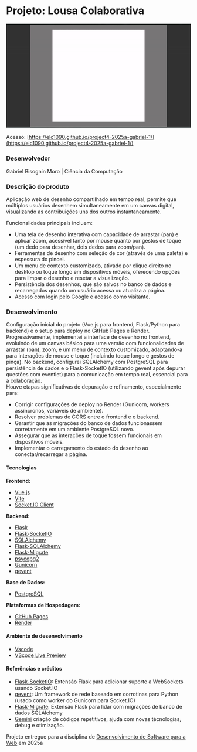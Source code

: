 # Projeto: Lousa Colaborativa

<img src="preview.gif" alt="desktop preview" width="720"/>

Acesso: [https://elc1090.github.io/project4-2025a-gabriel-1/](https://elc1090.github.io/project4-2025a-gabriel-1/)


### Desenvolvedor
Gabriel Bisognin Moro | Ciência da Computação


### Descrição do produto

Aplicação web de desenho compartilhado em tempo real, permite que múltiplos usuários desenhem simultaneamente em um canvas digital, visualizando as contribuições uns dos outros instantaneamente.

Funcionalidades principais incluem:

  - Uma tela de desenho interativa com capacidade de arrastar (pan) e aplicar zoom, acessível tanto por mouse quanto por gestos de toque (um dedo para desenhar, dois dedos para zoom/pan).  
  - Ferramentas de desenho com seleção de cor (através de uma paleta) e espessura do pincel.  
  - Um menu de contexto customizado, ativado por clique direito no desktop ou toque longo em dispositivos móveis, oferecendo opções para limpar o desenho e resetar a visualização.
  - Persistência dos desenhos, que são salvos no banco de dados e recarregados quando um usuário acessa ou atualiza a página.
  - Acesso com login pelo Google e acesso como visitante.


### Desenvolvimento

Configuração inicial do projeto (Vue.js para frontend, Flask/Python para backend) e o setup para deploy no GitHub Pages e Render.  
Progressivamente, implementei  a interface de desenho no frontend, evoluindo de um canvas básico para uma versão com funcionalidades de arrastar (pan), zoom, e um menu de contexto customizado, adaptando-a para interações de mouse e toque (incluindo toque longo e gestos de pinça).
No backend, configurei SQLAlchemy com PostgreSQL para persistência de dados e o Flask-SocketIO (utilizando gevent após depurar questões com eventlet) para a comunicação em tempo real, essencial para a colaboração.  
Houve etapas significativas de depuração e refinamento, especialmente para:  
- Corrigir configurações de deploy no Render (Gunicorn, workers assíncronos, variáveis de ambiente).  
- Resolver problemas de CORS entre o frontend e o backend.  
- Garantir que as migrações do banco de dados funcionassem corretamente em um ambiente PostgreSQL novo.  
- Assegurar que as interações de toque fossem funcionais em dispositivos móveis.  
- Implementar o carregamento do estado do desenho ao conectar/recarregar a página.  

#### Tecnologias
**Frontend:**
- [Vue.js](https://vuejs.org/)
- [Vite](https://vitejs.dev/)
- [Socket.IO Client](https://socket.io/docs/v4/client-api/)

**Backend:**
- [Flask](https://flask.palletsprojects.com/)
- [Flask-SocketIO](https://flask-socketio.readthedocs.io/)
- [SQLAlchemy](https://www.sqlalchemy.org/)
- [Flask-SQLAlchemy](https://flask-sqlalchemy.palletsprojects.com/)
- [Flask-Migrate](https://flask-migrate.readthedocs.io/)
- [psycopg2](https://www.psycopg.org/)
- [Gunicorn](https://gunicorn.org/)
- [gevent](http://www.gevent.org/)

**Base de Dados:**
- [PostgreSQL](https://www.postgresql.org/)

**Plataformas de Hospedagem:**
- [GitHub Pages](https://pages.github.com/)
- [Render](https://render.com/)

#### Ambiente de desenvolvimento

- [Vscode](https://code.visualstudio.com/)   
- [VScode Live Preview](https://marketplace.visualstudio.com/items?itemName=ms-vscode.live-server)   

#### Referências e créditos

- [Flask-SocketIO](https://flask-socketio.readthedocs.io/): Extensão Flask para adicionar suporte a WebSockets usando Socket.IO
- [gevent](http://www.gevent.org/): Um framework de rede baseado em corrotinas para Python (usado como worker do Gunicorn para Socket.IO)
- [Flask-Migrate](https://flask-migrate.readthedocs.io/): Extensão Flask para lidar com migrações de banco de dados SQLAlchemy 
- [Gemini](https://gemini.google.com/) criação de códigos repetitivos, ajuda com novas técnologias, debug e otimização.

Projeto entregue para a disciplina de [Desenvolvimento de Software para a Web](http://github.com/andreainfufsm/elc1090-2025a) em 2025a
